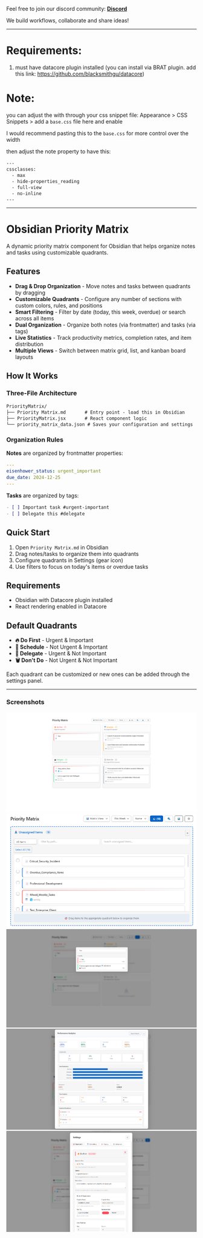 Feel free to join our discord community: **[Discord](https://discord.gg/RTUTePmQt4)**

We build workflows, collaborate and share ideas!


---

# Requirements:
1. must have datacore plugin installed 
(you can install via BRAT plugin. add this link: https://github.com/blacksmithgu/datacore)

# **Note:**
you can adjust the with through your css snippet file:
Appearance > CSS Snippets > add a `base.css` file here and enable

I would recommend pasting this to the `base.css` for more control over the width 


then adjust the note property to have this:
```
---
cssclasses:
  - max
  - hide-properties_reading
  - full-view
  - no-inline
---
```

---

# Obsidian Priority Matrix

A dynamic priority matrix component for Obsidian that helps organize notes and tasks using customizable quadrants.

## Features

- **Drag & Drop Organization** - Move notes and tasks between quadrants by dragging
- **Customizable Quadrants** - Configure any number of sections with custom colors, rules, and positions
- **Smart Filtering** - Filter by date (today, this week, overdue) or search across all items
- **Dual Organization** - Organize both notes (via frontmatter) and tasks (via tags)
- **Live Statistics** - Track productivity metrics, completion rates, and item distribution
- **Multiple Views** - Switch between matrix grid, list, and kanban board layouts

## How It Works

### Three-File Architecture
```
PriorityMatrix/
├── Priority Matrix.md       # Entry point - load this in Obsidian
├── PriorityMatrix.jsx       # React component logic
└── priority_matrix_data.json # Saves your configuration and settings
```

### Organization Rules

**Notes** are organized by frontmatter properties:
```yaml
---
eisenhower_status: urgent_important
due_date: 2024-12-25
---
```

**Tasks** are organized by tags:
```markdown
- [ ] Important task #urgent-important
- [ ] Delegate this #delegate
```

## Quick Start

1. Open `Priority Matrix.md` in Obsidian
2. Drag notes/tasks to organize them into quadrants
3. Configure quadrants in Settings (gear icon)
4. Use filters to focus on today's items or overdue tasks

## Requirements

- Obsidian with Datacore plugin installed
- React rendering enabled in Datacore

## Default Quadrants

- **🔥 Do First** - Urgent & Important
- **📅 Schedule** - Not Urgent & Important  
- **👥 Delegate** - Urgent & Not Important
- **🗑️ Don't Do** - Not Urgent & Not Important

Each quadrant can be customized or new ones can be added through the settings panel.

---

### Screenshots
![1](Media/1.png)
![2](Media/2.png)
![3](Media/3.png)
![4](Media/4.png)
![5](Media/5.png)
